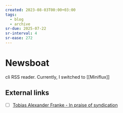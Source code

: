 ```yaml
---
created: 2023-08-03T00:00+03:00
tags:
  - blog
  - archive
sr-due: 2025-07-22
sr-interval: 4
sr-ease: 272
---
```


# Newsboat

cli RSS reader. Currently, I switched to [[Miniflux]]

## External links

- [ ] [Tobias Alexander Franke - In praise of syndication](https://www.tobias-franke.eu/log/2019/08/07/in-praise-of-syndication.html)
